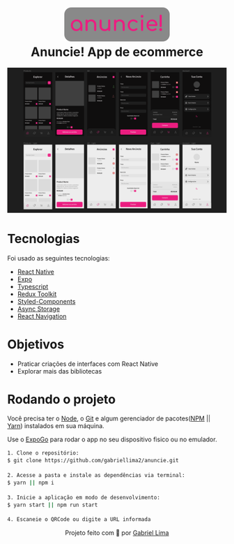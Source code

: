 <h1 align="center">
    <img alt="Anuncie logo" src="./assets/github/logo.svg" />
    <br>
    Anuncie! App de ecommerce
</h1>

<div align="center">
  <img src="./assets/github/anuncie-figma.png" alt="demonstração do projeto" >
</div>

# Tecnologias

<p>Foi usado as seguintes tecnologias:</p>

- [React Native](https://reactnative.dev/)
- [Expo](https://expo.dev/)
- [Typescript](https://www.typescriptlang.org/)
- [Redux Toolkit](https://redux-toolkit.js.org/)
- [Styled-Components](https://styled-components.com/)
- [Async Storage](https://react-native-async-storage.github.io/async-storage/docs/usage/)
- [React Navigation](https://reactnavigation.org/)

# Objetivos

- Praticar criações de interfaces com React Native
- Explorar mais das bibliotecas

# Rodando o projeto

Você precisa ter o [Node](https://nodejs.org/en/), o [Git](https://git-scm.com/) e algum gerenciador de pacotes([NPM](https://docs.npmjs.com/downloading-and-installing-node-js-and-npm/) || [Yarn](https://classic.yarnpkg.com/lang/en/docs/install)) instalados em sua máquina.

Use o [ExpoGo](https://expo.dev/client) para rodar o app no seu dispositivo fisico ou no emulador.

```bash
1. Clone o repositório:
$ git clone https://github.com/gabriellima2/anuncie.git

2. Acesse a pasta e instale as dependências via terminal:
$ yarn || npm i

3. Inicie a aplicação em modo de desenvolvimento:
$ yarn start || npm run start

4. Escaneie o QRCode ou digite a URL informada
```

<p align="center">Projeto feito com 💙 por <a href="https://www.linkedin.com/in/gabriel-lima-860612236">Gabriel Lima</a></p>
